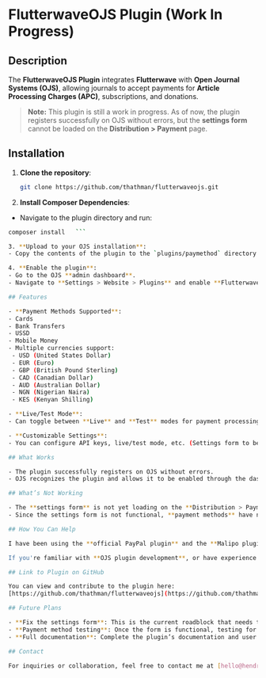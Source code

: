 # FlutterwaveOJS Plugin (Work In Progress)

## Description
The **FlutterwaveOJS Plugin** integrates **Flutterwave** with **Open Journal Systems (OJS)**, allowing journals to accept payments for **Article Processing Charges (APC)**, subscriptions, and donations.

> **Note:** This plugin is still a work in progress. As of now, the plugin registers successfully on OJS without errors, but the **settings form** cannot be loaded on the **Distribution > Payment** page.

## Installation

1. **Clone the repository**:
   ```bash
   git clone https://github.com/thathman/flutterwaveojs.git
   
 2.  **Install Composer Dependencies**:
   - Navigate to the plugin directory and run:
   ```bash
   composer install   ```

3. **Upload to your OJS installation**:
   - Copy the contents of the plugin to the `plugins/paymethod` directory of your OJS installation.

4. **Enable the plugin**:
   - Go to the OJS **admin dashboard**.
   - Navigate to **Settings > Website > Plugins** and enable **FlutterwaveOJS**.

## Features

- **Payment Methods Supported**:
  - Cards
  - Bank Transfers
  - USSD
  - Mobile Money
  - Multiple currencies support:
    - USD (United States Dollar)
    - EUR (Euro)
    - GBP (British Pound Sterling)
    - CAD (Canadian Dollar)
    - AUD (Australian Dollar)
    - NGN (Nigerian Naira)
    - KES (Kenyan Shilling)

- **Live/Test Mode**:
  - Can toggle between **Live** and **Test** modes for payment processing.

- **Customizable Settings**:
  - You can configure API keys, live/test mode, etc. (Settings form to be fixed).

## What Works

- The plugin successfully registers on OJS without errors.
- OJS recognizes the plugin and allows it to be enabled through the dashboard.

## What’s Not Working

- The **settings form** is not yet loading on the **Distribution > Payment** page.
- Since the settings form is not functional, **payment methods** have not been tested.

## How You Can Help

I have been using the **official PayPal plugin** and the **Malipo plugin** from [OtCloudCompany's GitHub](https://github.com/OtCloudCompany/Malipo) as references while working on this plugin. However, I need further assistance.

If you're familiar with **OJS plugin development**, or have experience working with **payment gateway plugins**, your assistance would be greatly appreciated.

## Link to Plugin on GitHub

You can view and contribute to the plugin here:
[https://github.com/thathman/flutterwaveojs](https://github.com/thathman/flutterwaveojs)

## Future Plans

- **Fix the settings form**: This is the current roadblock that needs to be addressed for further testing.
- **Payment method testing**: Once the form is functional, testing for payment transactions will be conducted.
- **Full documentation**: Complete the plugin’s documentation and user guides for easier integration with OJS.

## Contact

For inquiries or collaboration, feel free to contact me at [hello@hendrix.com.ng](mailto:hello@hendrix.com.ng).
